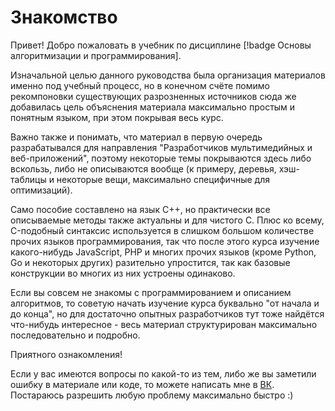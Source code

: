 # Знакомство

Привет! Добро пожаловать в учебник по дисциплине [!badge Основы алгоритмизации и программирования].

Изначальной целью данного руководства была организация материалов именно под учебный процесс, но в конечном счёте помимо рекомпоновки существующих разрозненных источников сюда же добавилась цель объяснения материала максимально простым и понятным языком, при этом покрывая весь курс.

Важно также и понимать, что материал в первую очередь разрабатывался для направления "Разработчиков мультимедийных и веб-приложений", поэтому некоторые темы покрываются здесь либо вскользь, либо не описываются вообще (к примеру, деревья, хэш-таблицы и некоторые вещи, максимально специфичные для оптимизаций).

Само пособие составлено на язык C++, но практически все описываемые методы также актуальны и для чистого C. Плюс ко всему, C-подобный синтаксис используется в слишком большом количестве прочих языков программирования, так что после этого курса изучение какого-нибудь JavaScript, PHP и многих прочих языков (кроме Python, Go и некоторых других) разительно упростится, так как базовые конструкции во многих из них устроены одинаково.

Если вы совсем не знакомы с программированием и описанием алгоритмов, то советую начать изучение курса буквально "от начала и до конца", но для достаточно опытных разработчиков тут тоже найдётся что-нибудь интересное - весь материал структурирован максимально последовательно и подробно.

Приятного ознакомления!

Если у вас имеются вопросы по какой-то из тем, либо же вы заметили ошибку в материале или коде, то можете написать мне в [ВК](https://vk.com/pentorie). Постараюсь разрешить любую проблему максимально быстро :)
